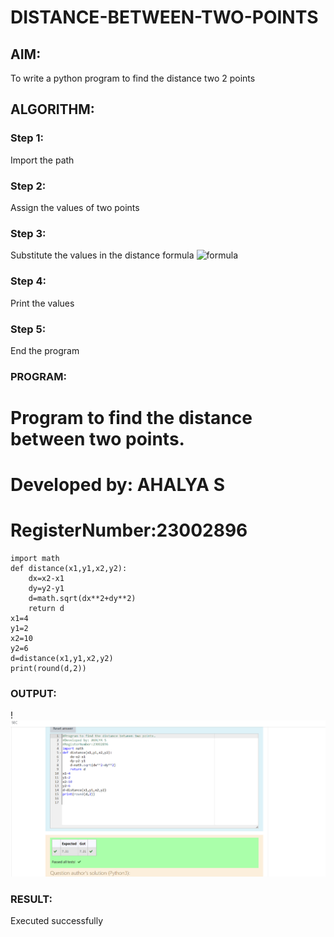 # DISTANCE-BETWEEN-TWO-POINTS

## AIM:
To write a python program to find the distance two 2 points
## ALGORITHM:
### Step 1: 
Import the path
### Step 2:
Assign the values of two points
### Step 3: 
Substitute the values in the distance formula  ![formula](/formula.JPG)
### Step 4: 
Print the values
### Step 5:
End the program
### PROGRAM:
# Program to find the distance between two points.
# Developed by: AHALYA S
# RegisterNumber:23002896
~~~
import math
def distance(x1,y1,x2,y2):
    dx=x2-x1
    dy=y2-y1
    d=math.sqrt(dx**2+dy**2)
    return d
x1=4
y1=2
x2=10
y2=6
d=distance(x1,y1,x2,y2)
print(round(d,2))
~~~

### OUTPUT:
!![output](distance.png)

### RESULT:
Executed successfully
